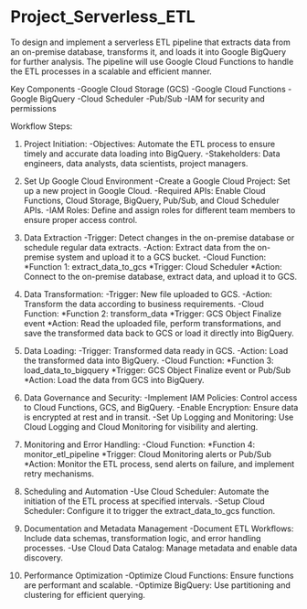 # Project_Serverless_ETL
To design and implement a serverless ETL pipeline that extracts data from an on-premise database, transforms it, and loads it into Google BigQuery for further analysis. The pipeline will use Google Cloud Functions to handle the ETL processes in a scalable and efficient manner.

Key Components
-Google Cloud Storage (GCS)
-Google Cloud Functions
-Google BigQuery
-Cloud Scheduler
-Pub/Sub
-IAM for security and permissions

Workflow Steps:

1. Project Initiation:
   -Objectives: Automate the ETL process to ensure timely and accurate data loading into BigQuery.
   -Stakeholders: Data engineers, data analysts, data scientists, project managers.
   
2. Set Up Google Cloud Environment
   -Create a Google Cloud Project: Set up a new project in Google Cloud.
   -Required APIs: Enable Cloud Functions, Cloud Storage, BigQuery, Pub/Sub, and Cloud Scheduler APIs.
   -IAM Roles: Define and assign roles for different team members to ensure proper access control.
   
3. Data Extraction
   -Trigger: Detect changes in the on-premise database or schedule regular data extracts.
   -Action: Extract data from the on-premise system and upload it to a GCS bucket.
   -Cloud Function:
        *Function 1: extract_data_to_gcs
        *Trigger: Cloud Scheduler
        *Action: Connect to the on-premise database, extract data, and upload it to GCS.
   
4. Data Transformation:
    -Trigger: New file uploaded to GCS.
    -Action: Transform the data according to business requirements.
    -Cloud Function:
        *Function 2: transform_data
        *Trigger: GCS Object Finalize event
        *Action: Read the uploaded file, perform transformations, and save the transformed data back to GCS or load it directly into BigQuery.

5. Data Loading:
    -Trigger: Transformed data ready in GCS.
    -Action: Load the transformed data into BigQuery.
    -Cloud Function:
        *Function 3: load_data_to_bigquery
        *Trigger: GCS Object Finalize event or Pub/Sub
        *Action: Load the data from GCS into BigQuery.

6. Data Governance and Security:
    -Implement IAM Policies: Control access to Cloud Functions, GCS, and BigQuery.
    -Enable Encryption: Ensure data is encrypted at rest and in transit.
    -Set Up Logging and Monitoring: Use Cloud Logging and Cloud Monitoring for visibility and alerting.

7. Monitoring and Error Handling:
    -Cloud Function:
        *Function 4: monitor_etl_pipeline
        *Trigger: Cloud Monitoring alerts or Pub/Sub
        *Action: Monitor the ETL process, send alerts on failure, and implement retry mechanisms.
   
8. Scheduling and Automation
    -Use Cloud Scheduler: Automate the initiation of the ETL process at specified intervals.
    -Setup Cloud Scheduler: Configure it to trigger the extract_data_to_gcs function.

9. Documentation and Metadata Management
    -Document ETL Workflows: Include data schemas, transformation logic, and error handling processes.
    -Use Cloud Data Catalog: Manage metadata and enable data discovery.
   
10. Performance Optimization
    -Optimize Cloud Functions: Ensure functions are performant and scalable.
    -Optimize BigQuery: Use partitioning and clustering for efficient querying.

